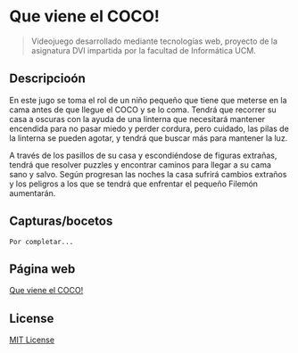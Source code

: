# Que viene el COCO!
> Videojuego desarrollado mediante tecnologías web, proyecto de la asignatura DVI impartida por la facultad de Informática UCM.

## Descripcioón

En este jugo se toma el rol de un niño pequeño que tiene que meterse en la cama antes de que llegue el COCO y se lo coma. Tendrá que recorrer su casa a oscuras con la ayuda de una linterna que necesitará mantener encendida para no pasar miedo y perder cordura, pero cuidado, las pilas de la linterna se pueden agotar, y tendrá que buscar más para mantener la luz. 

A través de los pasillos de su casa y escondiéndose de figuras extrañas, tendrá que resolver puzzles y encontrar caminos para llegar a su cama sano y salvo. Según progresan las noches la casa sufrirá cambios extraños y los peligros a los que se tendrá que enfrentar el pequeño Filemón aumentarán.

## Capturas/bocetos

```
Por completar...
```

## Página web

[Que viene el COCO!](https://laurma40.github.io/proyecto_DVI/)

## License

[MIT License](https://github.com/ourcade/phaser3-vite-template/blob/master/LICENSE)
